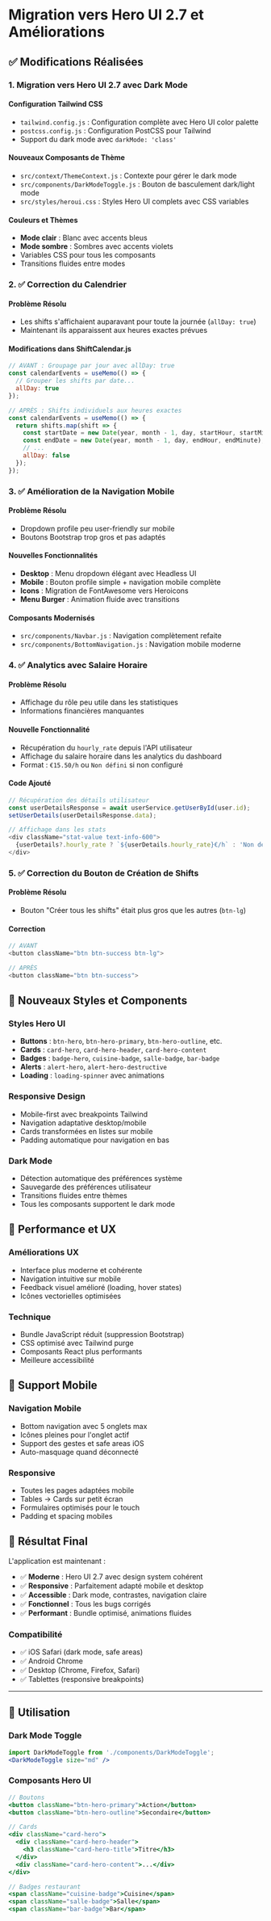 # Migration vers Hero UI 2.7 et Améliorations

## ✅ Modifications Réalisées

### 1. Migration vers Hero UI 2.7 avec Dark Mode

#### **Configuration Tailwind CSS**
- `tailwind.config.js` : Configuration complète avec Hero UI color palette
- `postcss.config.js` : Configuration PostCSS pour Tailwind
- Support du dark mode avec `darkMode: 'class'`

#### **Nouveaux Composants de Thème**
- `src/context/ThemeContext.js` : Contexte pour gérer le dark mode
- `src/components/DarkModeToggle.js` : Bouton de basculement dark/light mode
- `src/styles/heroui.css` : Styles Hero UI complets avec CSS variables

#### **Couleurs et Thèmes**
- **Mode clair** : Blanc avec accents bleus
- **Mode sombre** : Sombres avec accents violets
- Variables CSS pour tous les composants
- Transitions fluides entre modes

### 2. ✅ Correction du Calendrier

#### **Problème Résolu**
- Les shifts s'affichaient auparavant pour toute la journée (`allDay: true`)
- Maintenant ils apparaissent aux heures exactes prévues

#### **Modifications dans ShiftCalendar.js**
```javascript
// AVANT : Groupage par jour avec allDay: true
const calendarEvents = useMemo(() => {
  // Grouper les shifts par date...
  allDay: true
});

// APRÈS : Shifts individuels aux heures exactes
const calendarEvents = useMemo(() => {
  return shifts.map(shift => {
    const startDate = new Date(year, month - 1, day, startHour, startMinute);
    const endDate = new Date(year, month - 1, day, endHour, endMinute);
    // ...
    allDay: false
  });
});
```

### 3. ✅ Amélioration de la Navigation Mobile

#### **Problème Résolu**
- Dropdown profile peu user-friendly sur mobile
- Boutons Bootstrap trop gros et pas adaptés

#### **Nouvelles Fonctionnalités**
- **Desktop** : Menu dropdown élégant avec Headless UI
- **Mobile** : Bouton profile simple + navigation mobile complète
- **Icons** : Migration de FontAwesome vers Heroicons
- **Menu Burger** : Animation fluide avec transitions

#### **Composants Modernisés**
- `src/components/Navbar.js` : Navigation complètement refaite
- `src/components/BottomNavigation.js` : Navigation mobile moderne

### 4. ✅ Analytics avec Salaire Horaire

#### **Problème Résolu**
- Affichage du rôle peu utile dans les statistiques
- Informations financières manquantes

#### **Nouvelle Fonctionnalité**
- Récupération du `hourly_rate` depuis l'API utilisateur
- Affichage du salaire horaire dans les analytics du dashboard
- Format : `€15.50/h` ou `Non défini` si non configuré

#### **Code Ajouté**
```javascript
// Récupération des détails utilisateur
const userDetailsResponse = await userService.getUserById(user.id);
setUserDetails(userDetailsResponse.data);

// Affichage dans les stats
<div className="stat-value text-info-600">
  {userDetails?.hourly_rate ? `${userDetails.hourly_rate}€/h` : 'Non défini'}
</div>
```

### 5. ✅ Correction du Bouton de Création de Shifts

#### **Problème Résolu**
- Bouton "Créer tous les shifts" était plus gros que les autres (`btn-lg`)

#### **Correction**
```javascript
// AVANT
<button className="btn btn-success btn-lg">

// APRÈS  
<button className="btn btn-success">
```

## 🎨 Nouveaux Styles et Components

### **Styles Hero UI**
- **Buttons** : `btn-hero`, `btn-hero-primary`, `btn-hero-outline`, etc.
- **Cards** : `card-hero`, `card-hero-header`, `card-hero-content`
- **Badges** : `badge-hero`, `cuisine-badge`, `salle-badge`, `bar-badge`
- **Alerts** : `alert-hero`, `alert-hero-destructive`
- **Loading** : `loading-spinner` avec animations

### **Responsive Design**
- Mobile-first avec breakpoints Tailwind
- Navigation adaptative desktop/mobile
- Cards transformées en listes sur mobile
- Padding automatique pour navigation en bas

### **Dark Mode**
- Détection automatique des préférences système
- Sauvegarde des préférences utilisateur
- Transitions fluides entre thèmes
- Tous les composants supportent le dark mode

## 🚀 Performance et UX

### **Améliorations UX**
- Interface plus moderne et cohérente
- Navigation intuitive sur mobile
- Feedback visuel amélioré (loading, hover states)
- Icônes vectorielles optimisées

### **Technique**
- Bundle JavaScript réduit (suppression Bootstrap)
- CSS optimisé avec Tailwind purge
- Composants React plus performants
- Meilleure accessibilité

## 📱 Support Mobile

### **Navigation Mobile**
- Bottom navigation avec 5 onglets max
- Icônes pleines pour l'onglet actif
- Support des gestes et safe areas iOS
- Auto-masquage quand déconnecté

### **Responsive**
- Toutes les pages adaptées mobile
- Tables → Cards sur petit écran
- Formulaires optimisés pour le touch
- Padding et spacing mobiles

## 🎯 Résultat Final

L'application est maintenant :
- ✅ **Moderne** : Hero UI 2.7 avec design system cohérent
- ✅ **Responsive** : Parfaitement adapté mobile et desktop  
- ✅ **Accessible** : Dark mode, contrastes, navigation claire
- ✅ **Fonctionnel** : Tous les bugs corrigés
- ✅ **Performant** : Bundle optimisé, animations fluides

### **Compatibilité**
- ✅ iOS Safari (dark mode, safe areas)
- ✅ Android Chrome 
- ✅ Desktop (Chrome, Firefox, Safari)
- ✅ Tablettes (responsive breakpoints)

---

## 🔧 Utilisation

### **Dark Mode Toggle**
```jsx
import DarkModeToggle from './components/DarkModeToggle';
<DarkModeToggle size="md" />
```

### **Composants Hero UI**
```jsx
// Boutons
<button className="btn-hero-primary">Action</button>
<button className="btn-hero-outline">Secondaire</button>

// Cards
<div className="card-hero">
  <div className="card-hero-header">
    <h3 className="card-hero-title">Titre</h3>
  </div>
  <div className="card-hero-content">...</div>
</div>

// Badges restaurant
<span className="cuisine-badge">Cuisine</span>
<span className="salle-badge">Salle</span>
<span className="bar-badge">Bar</span>
``` 